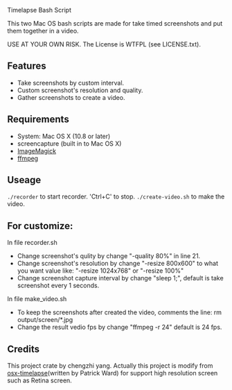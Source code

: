 Timelapse Bash Script

This two Mac OS bash scripts are made for take timed screenshots and put them together in a video.

USE AT YOUR OWN RISK. The License is WTFPL (see LICENSE.txt).

## Features

- Take screenshots by custom interval.
- Custom screenshot's resolution and quality.
- Gather screenshots to create a video.

## Requirements

- System: Mac OS X (10.8 or later)
- screencapture (built in to Mac OS X)
- [ImageMagick](http://www.imagemagick.org)
- [ffmpeg](http://ffmpeg.org/)

## Useage
`./recorder` to start recorder.
'Ctrl+C' to stop.
`./create-video.sh` to make the video.

## For customize:
In file recorder.sh
- Change screenshot's qulity by change "-quality 80%" in line 21.
- Change screenshot's resolution by change "-resize 800x600" to what you want value like: "-resize 1024x768" or "-resize 100%"
- Change screenshot capture interval by change "sleep 1;", default is take screenshot every 1 seconds.

In file make_video.sh
- To keep the screenshots after created the video, comments the line: rm output/screen/*.jpg
- Change the result vedio fps by change "ffmpeg -r 24" default is 24 fps.

## Credits
This project crate by chengzhi yang.
Actually this project is modify from [osx-timelapse](https://github.com/patrickward/osx-timelapse)(written by Patrick Ward) for support
high resolution screen such as Retina screen.
